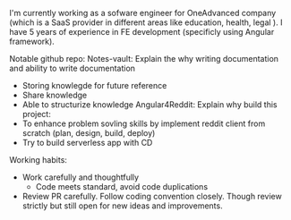 I'm currently working as a sofware engineer for OneAdvanced company (which is a SaaS provider in different areas like education, health, legal ). I have 5 years of experience in FE development (specificly using Angular framework).

Notable github repo:
Notes-vault: Explain the why writing documentation and ability to write documentation
  - Storing knowlegde for future reference 
  - Share knowledge
  - Able to structurize knowledge
Angular4Reddit: Explain why build this project: 
  - To enhance problem sovling skills by implement reddit client from scratch (plan, design, build, deploy) 
  - Try to build serverless app with CD

Working habits:
- Work carefully and thoughtfully
  - Code meets standard, avoid code duplications
- Review PR carefully. Follow coding convention closely. Though review strictly but still open for new ideas and improvements.